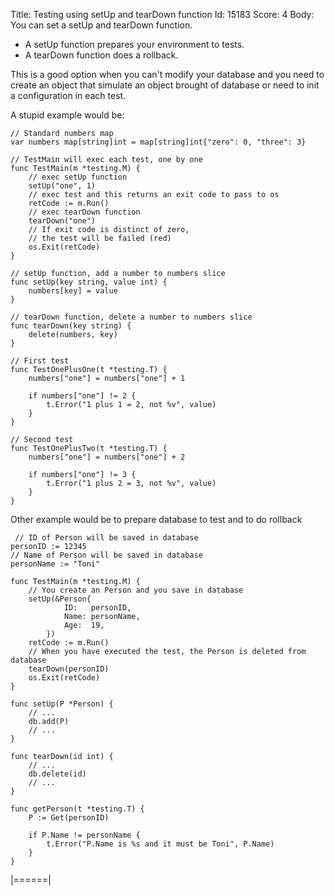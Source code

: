Title: Testing using setUp and tearDown function
Id: 15183
Score: 4
Body:
You can set a setUp and tearDown function.

 - A setUp function prepares your environment to tests.
 - A tearDown function does a rollback.

This is a good option when you can't modify your database and you need to create an object that simulate an object brought of database or need to init a configuration in each test.

A stupid example would be:

    // Standard numbers map
    var numbers map[string]int = map[string]int{"zero": 0, "three": 3}
    
    // TestMain will exec each test, one by one
    func TestMain(m *testing.M) {
        // exec setUp function
        setUp("one", 1)
        // exec test and this returns an exit code to pass to os
        retCode := m.Run()
        // exec tearDown function
        tearDown("one")
        // If exit code is distinct of zero,
        // the test will be failed (red)
        os.Exit(retCode)
    }
    
    // setUp function, add a number to numbers slice
    func setUp(key string, value int) {
        numbers[key] = value
    }
    
    // tearDown function, delete a number to numbers slice
    func tearDown(key string) {
        delete(numbers, key)
    }
    
    // First test
    func TestOnePlusOne(t *testing.T) {
        numbers["one"] = numbers["one"] + 1
    
        if numbers["one"] != 2 {
            t.Error("1 plus 1 = 2, not %v", value)
        }
    }
    
    // Second test
    func TestOnePlusTwo(t *testing.T) {
        numbers["one"] = numbers["one"] + 2
    
        if numbers["one"] != 3 {
            t.Error("1 plus 2 = 3, not %v", value)
        }
    }

Other example would be to prepare database to test and to do rollback

     // ID of Person will be saved in database
    personID := 12345
    // Name of Person will be saved in database
    personName := "Toni"
    
    func TestMain(m *testing.M) {
        // You create an Person and you save in database
        setUp(&Person{
                ID:   personID,
                Name: personName,
                Age:  19,
            })
        retCode := m.Run()
        // When you have executed the test, the Person is deleted from database
        tearDown(personID)
        os.Exit(retCode)
    }
    
    func setUp(P *Person) {
        // ...
        db.add(P)
        // ...
    }
    
    func tearDown(id int) {
        // ...
        db.delete(id)
        // ...
    }
    
    func getPerson(t *testing.T) {
        P := Get(personID)
        
        if P.Name != personName {
            t.Error("P.Name is %s and it must be Toni", P.Name)
        }
    }
|======|
